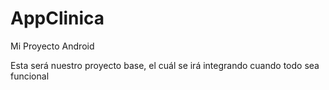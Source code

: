 # AppClinica
Mi Proyecto Android

Esta será nuestro proyecto base, el cuál se irá integrando cuando todo sea funcional